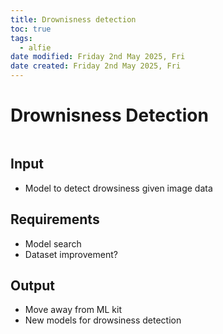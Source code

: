 ```yaml
---
title: Drownisness detection
toc: true
tags:
  - alfie
date modified: Friday 2nd May 2025, Fri
date created: Friday 2nd May 2025, Fri
---
```


# Drownisness Detection
```toc
```
## Input
- Model to detect drowsiness given image data
## Requirements
- Model search
- Dataset improvement?
## Output
- Move away from ML kit
- New models for drowsiness detection 